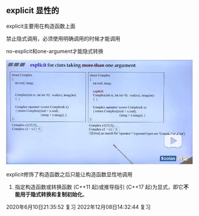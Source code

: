 ## explicit 显性的
explicit主要用在构造函数上面

禁止隐式调用，必须使用明确调用的时候才能调用

no-explicit和one-argument才能隐式转换

![non-explicit](non-explicit.jpg)


explicit修饰了构造函数之后只能让构造函数显性地调用

1) 指定构造函数或转换函数 (C++11 起)或推导指引 (C++17 起)为显式，即它**不能用于隐式转换和复制初始化**。

2020年6月10日21:35:52 复习
2022年12月08日14:32:44 复习